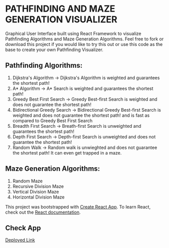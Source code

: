 # PATHFINDING AND MAZE GENERATION VISUALIZER

Graphical User Interface built using React Framework to visualize Pathfinding Algorithms and Maze Generation Algorithms. Feel free to fork or download this project if you would like to try this out or use this code as the base to create your own Pathfinding Visualizer.



## Pathfinding Algorithms:
1. Dijkstra's Algorithm -> Dijkstra's Algorithm is weighted and guarantees the shortest path!
2. A* Algorithm -> A* Search is weighted and guarantees the shortest path! 
3. Greedy Best First Search -> Greedy Best-first Search is weighted and does not guarantee the shortest path!
4. Bidirectional Greedy Search -> Bidirectional Greedy Best-first Search is weighted and does not guarantee the shortest path! and is fast as compared to Greedy Best First Search
5. Breadth First Search -> Breath-first Search is unweighted and guarantees the shortest path!
6. Depth First Search -> Depth-first Search is unweighted and does not guarantee the shortest path!
7. Random Walk -> Random walk is unwieghted and does not guarantee the shortest path! It can even get trapped in a maze.



## Maze Generation Algorithms:
1. Random Maze
2. Recursive Division Maze
3. Vertical Division Maze
4. Horizontal Division Maze

This project was bootstrapped with [Create React App](https://github.com/facebook/create-react-app). To learn React, check out the [React documentation](https://reactjs.org/).

## Check App

[Deployed Link](https://graph-algorithms-visualizer.vercel.app/)

